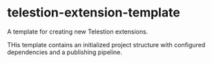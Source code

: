 # telestion-extension-template

A template for creating new Telestion extensions.

THis template contains an initialized project structure with configured dependencies and a publishing pipeline.
